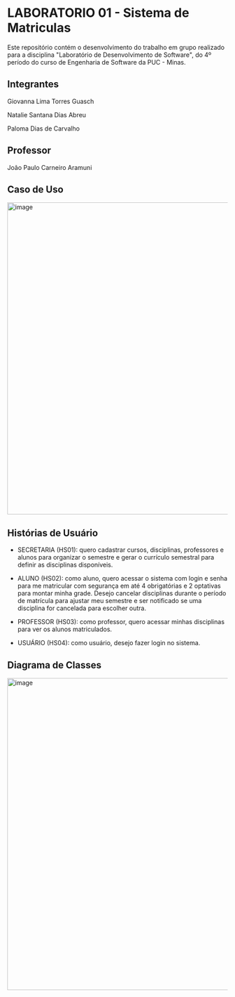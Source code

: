 # LABORATORIO 01 - Sistema de Matriculas
Este repositório contém o desenvolvimento do trabalho em grupo realizado para a disciplina "Laboratório de Desenvolvimento de Software", do 4º período do curso de Engenharia de Software da PUC - Minas.

## Integrantes
Giovanna Lima Torres Guasch

Natalie Santana Dias Abreu

Paloma Dias de Carvalho

## Professor
João Paulo Carneiro Aramuni

## Caso de Uso

<img width="1047" height="711" alt="image" src="https://github.com/user-attachments/assets/421ad0ad-2bc9-4e37-a1e0-88009a5f72aa" />


## Histórias de Usuário

- SECRETARIA (HS01): quero cadastrar cursos, disciplinas, professores e alunos para organizar o semestre e gerar o currículo semestral para definir as disciplinas disponíveis.

- ALUNO (HS02): como aluno, quero acessar o sistema com login e senha para me matricular com segurança em até 4 obrigatórias e 2 optativas para montar minha grade. Desejo cancelar disciplinas durante o período de matrícula para ajustar meu semestre e ser notificado se uma disciplina for cancelada para escolher outra.

- PROFESSOR (HS03): como professor, quero acessar minhas disciplinas para ver os alunos matriculados.

- USUÁRIO (HS04): como usuário, desejo fazer login no sistema.
  
## Diagrama de Classes

<img width="1047" height="711" alt="image" src="https://github.com/user-attachments/assets/421ad0ad-2bc9-4e37-a1e0-88009a5f72a](https://github.com/Palomadcarvalho/Sistema_de_Matriculas/blob/main/01.%20Documentação/Diagrama%20de%20Classes.jpeg" />

